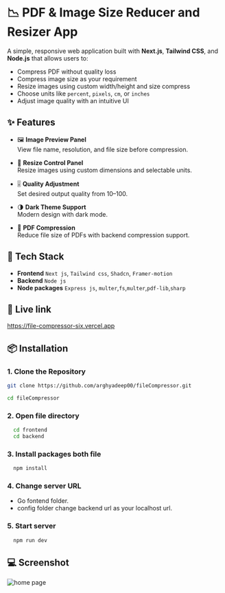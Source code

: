 # 📉 PDF & Image Size Reducer and Resizer App

A simple, responsive web application built with **Next.js**, **Tailwind CSS**, and **Node.js** that allows users to:

- Compress PDF without quality loss
- Compress image size as your requirement
- Resize images using custom width/height and size compress
- Choose units like `percent`, `pixels`, `cm`, or `inches`
- Adjust image quality with an intuitive UI

## ✨ Features

- 🖼️ **Image Preview Panel**  
  View file name, resolution, and file size before compression.

- 📐 **Resize Control Panel**  
  Resize images using custom dimensions and selectable units.

- 🎚️ **Quality Adjustment**  
  Set desired output quality from 10–100.

- 🌗 **Dark Theme Support**  
  Modern design with dark mode.

- 🧩 **PDF Compression**  
  Reduce file size of PDFs with backend compression support.

## 🚀 Tech Stack

- **Frontend**
  `Next js`, `Tailwind css`, `Shadcn`, `Framer-motion`
- **Backend**
  `Node js`
- **Node packages**
  `Express js`, `multer`,`fs`,`multer`,`pdf-lib`,`sharp`

## 🔗 Live link

  https://file-compressor-six.vercel.app

## 📦 Installation

### 1. Clone the Repository

```bash
git clone https://github.com/arghyadeep00/fileCompressor.git

cd fileCompressor
```
### 2. Open file directory

```bash
  cd frontend
  cd backend
```

### 3. Install packages both file

```bash
  npm install
```

### 4. Change server URL
 - Go fontend folder. 
 - config folder change backend url as your localhost url.

### 5. Start server

```bash 
  npm run dev
```

## 💻 Screenshot
![home page](https://github.com/user-attachments/assets/a91bcec1-2f9e-4a3a-83c9-2b903cd4059e)
